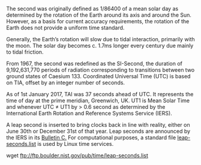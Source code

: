 The second was originally defined as 1/86400 of a mean solar day as determined by the rotation of the Earth around its axis and around the Sun. 
However, as a basis for current accuracy requirements, the rotation of the Earth does not provide a uniform time standard. 

Generally, the Earth’s rotation will slow due to tidal interaction, primarily with the moon. The solar day becomes c. 1.7ms longer every century due mainly to tidal friction. 

From 1967, the second was redefined as the SI-Second, the duration of 9,192,631,770 periods of radiation corresponding to transitions between two ground states of Caesium 133. Coordinated Universal Time (UTC) is based on TIA, offset by an integer number of seconds. 

As of 1st January 2017, TAI was 37 seconds ahead of UTC. It represents the time of day at the prime meridian, Greenwich, UK.
UT1 is Mean Solar Time and whenever UTC ≠ UT1 by > 0.6 second as determined by the International Earth Rotation 
and Reference Systems Service (IERS).

A leap second is inserted to bring clocks back in line with reality, either on June 30th or December 31st of that year. 
Leap seconds are announced by the IERS in its [Bulletin C.](https://www.iers.org/IERS/EN/Publications/Bulletins/bulletins.html) 
For computational purposes, a standard file [leap-seconds.list](ftp://ftp.boulder.nist.gov/pub/time/leap-seconds.list) is used by Linux time services.

wget ftp://ftp.boulder.nist.gov/pub/time/leap-seconds.list

